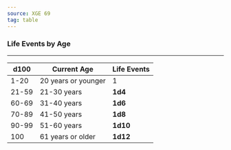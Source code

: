 ```yaml
---
source: XGE 69
tag: table
---
```


### Life Events by Age
---
|d100|Current Age|Life Events|
|----|-------|-------|
|1-20|20 years or younger|1|
|21-59|21-30 years|**1d4**|
|60-69|31-40 years|**1d6**|
|70-89|41-50 years|**1d8**|
|90-99|51-60 years|**1d10**|
|100|61 years or older|**1d12**|
